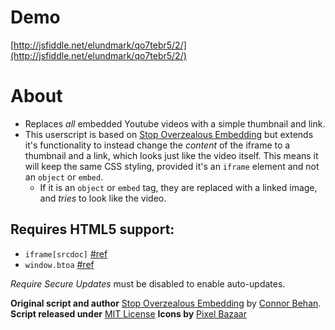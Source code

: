 # Demo

[http://jsfiddle.net/elundmark/qo7tebr5/2/](http://jsfiddle.net/elundmark/qo7tebr5/2/)

# About

* Replaces _all_ embedded Youtube videos with a simple thumbnail and link.
* This userscript is based on [Stop Overzealous Embedding](https://openuserjs.org/scripts/ConnorBehan/Stop_Overzealous_Embedding) but extends it's functionality to instead change the _content_ of the iframe to a thumbnail and a link, which looks just like the video itself. This means it will keep the same CSS styling, provided it's an `iframe` element and not an `object` or `embed`.
  - If it is an `object` or `embed` tag, they are replaced with a linked image, and _tries_ to look like the video.

## Requires HTML5 support:

 * `iframe[srcdoc]` [#ref](https://developer.mozilla.org/en/docs/Web/HTML/Element/iframe)
 * `window.btoa` [#ref](https://developer.mozilla.org/en-US/docs/Web/API/WindowBase64.btoa)

_Require Secure Updates_ must be disabled to enable auto-updates.

**Original script and author** [Stop Overzealous Embedding](https://openuserjs.org/scripts/ConnorBehan/Stop_Overzealous_Embedding) by [Connor Behan](https://openuserjs.org/scripts/ConnorBehan/).
**Script released under** [MIT License](http://opensource.org/licenses/MIT)
**Icons by** [Pixel Bazaar](https://www.iconfinder.com/zlaten)
